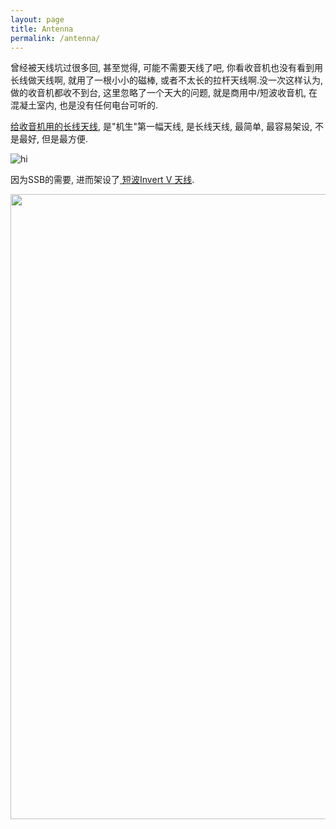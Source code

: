 ```yaml
---
layout: page
title: Antenna
permalink: /antenna/
---
```


曾经被天线坑过很多回, 甚至觉得, 可能不需要天线了吧, 你看收音机也没有看到用长线做天线啊, 就用了一根小小的磁棒, 或者不太长的拉杆天线啊.没一次这样认为, 做的收音机都收不到台, 这里忽略了一个天大的问题, 就是商用中/短波收音机, 在混凝土室内, 也是没有任何电台可听的.



<a href="{{ site.baseurl }}/first-antenna/"> 给收音机用的长线天线</a>, 是"机生"第一幅天线, 是长线天线, 最简单, 最容易架设, 不是最好, 但是最方便.

<img src="{{ site.baseurl }}/images/longwire-window.jpg" alt="hi" class="right"/>



因为SSB的需要, 进而架设了<a href="{{ site.baseurl }}/invertv-antenna/"> 短波Invert V 天线</a>.

<img src="{{ site.baseurl }}/images/invertedv.gif" align="right" width="1000">